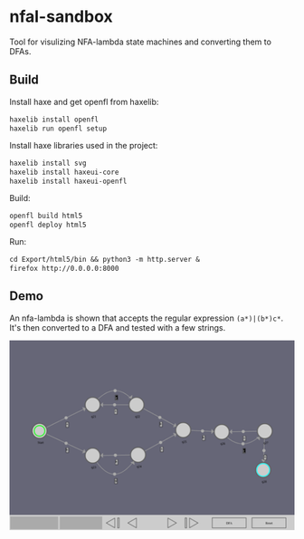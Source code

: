 # nfal-sandbox

Tool for visulizing NFA-lambda state machines and converting them to DFAs.

## Build

Install haxe and get openfl from haxelib:
```
haxelib install openfl
haxelib run openfl setup
```

Install haxe libraries used in the project:
```
haxelib install svg
haxelib install haxeui-core
haxelib install haxeui-openfl
```

Build:
```
openfl build html5
openfl deploy html5
```

Run:
```
cd Export/html5/bin && python3 -m http.server &
firefox http://0.0.0.0:8000 
```

## Demo

An nfa-lambda is shown that accepts the regular expression `(a*)|(b*)c*`. It's then converted to a DFA and tested with a few strings.

![](./img/nfal.gif)
